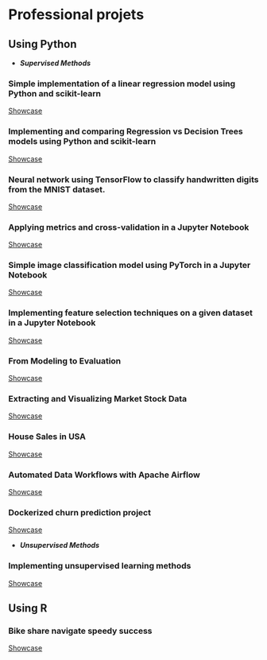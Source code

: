 # Professional projets 

## Using Python
- ***Supervised Methods***
### Simple implementation of a linear regression model using Python and scikit-learn 
[Showcase](https://github.com/christt94/scikit-learn)
### Implementing and comparing Regression vs Decision Trees models using Python and scikit-learn 
[Showcase](https://github.com/christt94/supervised-learning-env)
### Neural network using TensorFlow to classify handwritten digits from the MNIST dataset.
[Showcase](https://github.com/christt94/mnist-project) 
### Applying metrics and cross-validation in a Jupyter Notebook
[Showcase](https://github.com/christt94/Applying-metrics-cross-validation)
### Simple image classification model using PyTorch in a Jupyter Notebook
[Showcase](https://github.com/christt94/PyTorch_demo)
### Implementing feature selection techniques on a given dataset in a Jupyter Notebook
[Showcase](https://github.com/christt94/Feature_selection)
### From Modeling to Evaluation
[Showcase](https://github.com/christt94/IBM_training/blob/main/Data%20Science%20Methodology/4-From-Modeling-to-Evaluation.ipynb)
### Extracting and Visualizing Market Stock Data
[Showcase](https://github.com/christt94/IBM_training/blob/main/Final%20Assignment2.ipynb)
### House Sales in USA 
[Showcase](https://github.com/christt94/IBM_training/blob/main/House_Sales_in_King_Count_USA_20231003_1696291200_jupyterlite.ipynb)
### Automated Data Workflows with Apache Airflow 
[Showcase](https://github.com/christt94/airflow-welcome-dag)
### Dockerized churn prediction project 
[Showcase](https://github.com/christt94/lightgbm-churn-prediction)

- ***Unsupervised Methods***
### Implementing unsupervised learning methods
[Showcase](https://github.com/christt94/Unsupervised-learning-methods)

## Using R
### Bike share navigate speedy success
[Showcase](https://github.com/christt94/Google/blob/main/Google.Rmd)


